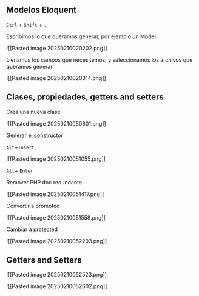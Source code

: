 
## Modelos Eloquent 

`Ctrl` + `Shift` + `,`

Escribimos lo que queramos generar, por ejemplo un Model

![[Pasted image 20250210020202.png]]

Llenamos los campos que necesitemos, y seleccionamos los archivos que queramos generar

![[Pasted image 20250210020314.png]]


## Clases, propiedades, getters and setters

Crea una nueva clase

![[Pasted image 20250210050801.png]]

Generar el constructor

`Alt`+`Insert`

![[Pasted image 20250210051055.png]]

`Alt`+ `Enter`

Remover PHP doc redundante

![[Pasted image 20250210051417.png]]

Convertir a promoted 

![[Pasted image 20250210051558.png]]

Cambiar a protected

![[Pasted image 20250210052203.png]]

## Getters and Setters

![[Pasted image 20250210052523.png]]

![[Pasted image 20250210052602.png]]

